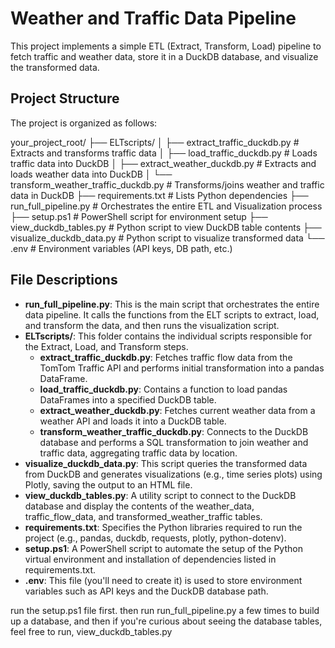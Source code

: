 # Weather and Traffic Data Pipeline

This project implements a simple ETL (Extract, Transform, Load) pipeline to fetch traffic and weather data, store it in a DuckDB database, and visualize the transformed data.

## Project Structure

The project is organized as follows:


your_project_root/
├── ELTscripts/
│   ├── extract_traffic_duckdb.py   # Extracts and transforms traffic data
│   ├── load_traffic_duckdb.py      # Loads traffic data into DuckDB
│   ├── extract_weather_duckdb.py   # Extracts and loads weather data into DuckDB
│   └── transform_weather_traffic_duckdb.py # Transforms/joins weather and traffic data in DuckDB
├── requirements.txt              # Lists Python dependencies
├── run_full_pipeline.py          # Orchestrates the entire ETL and Visualization process
├── setup.ps1                     # PowerShell script for environment setup
├── view_duckdb_tables.py         # Python script to view DuckDB table contents
├── visualize_duckdb_data.py      # Python script to visualize transformed data
└── .env                          # Environment variables (API keys, DB path, etc.)
## File Descriptions

- **run_full_pipeline.py**: This is the main script that orchestrates the entire data pipeline. It calls the functions from the ELT scripts to extract, load, and transform the data, and then runs the visualization script.
- **ELTscripts/**: This folder contains the individual scripts responsible for the Extract, Load, and Transform steps.
  - **extract_traffic_duckdb.py**: Fetches traffic flow data from the TomTom Traffic API and performs initial transformation into a pandas DataFrame.
  - **load_traffic_duckdb.py**: Contains a function to load pandas DataFrames into a specified DuckDB table.
  - **extract_weather_duckdb.py**: Fetches current weather data from a weather API and loads it into a DuckDB table.
  - **transform_weather_traffic_duckdb.py**: Connects to the DuckDB database and performs a SQL transformation to join weather and traffic data, aggregating traffic data by location.
- **visualize_duckdb_data.py**: This script queries the transformed data from DuckDB and generates visualizations (e.g., time series plots) using Plotly, saving the output to an HTML file.
- **view_duckdb_tables.py**: A utility script to connect to the DuckDB database and display the contents of the weather_data, traffic_flow_data, and transformed_weather_traffic tables.
- **requirements.txt**: Specifies the Python libraries required to run the project (e.g., pandas, duckdb, requests, plotly, python-dotenv).
- **setup.ps1**: A PowerShell script to automate the setup of the Python virtual environment and installation of dependencies listed in requirements.txt.
- **.env**: This file (you'll need to create it) is used to store environment variables such as API keys and the DuckDB database path.

run the setup.ps1 file first. 
then run run_full_pipeline.py a few times to build up a database, and then if you're curious about seeing the database tables, feel free to run, 
view_duckdb_tables.py